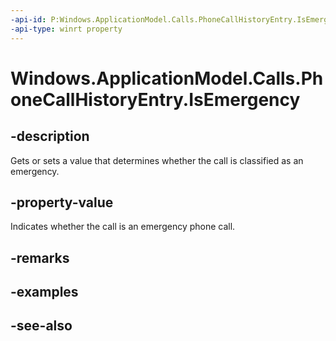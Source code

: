 ```yaml
---
-api-id: P:Windows.ApplicationModel.Calls.PhoneCallHistoryEntry.IsEmergency
-api-type: winrt property
---
```


<!-- Property syntax
public bool IsEmergency { get;  set; }
-->

# Windows.ApplicationModel.Calls.PhoneCallHistoryEntry.IsEmergency

## -description
Gets or sets a value that determines whether the call is classified as an emergency.

## -property-value
Indicates whether the call is an emergency phone call.

## -remarks

## -examples

## -see-also
